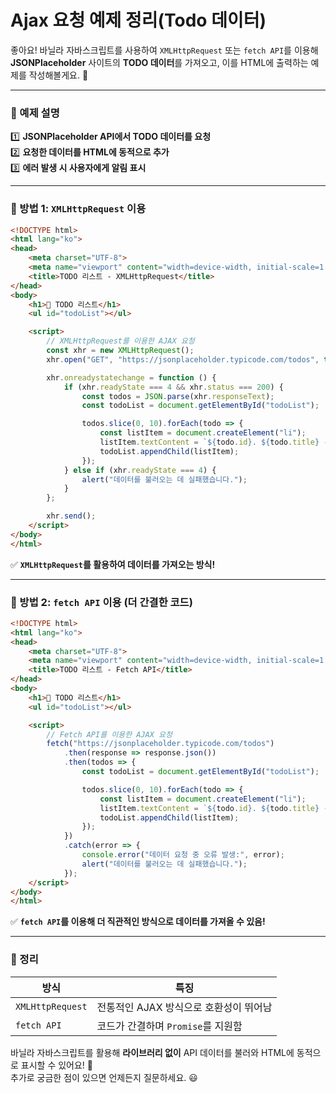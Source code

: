 # Ajax 요청 예제 정리(Todo 데이터)
좋아요! 바닐라 자바스크립트를 사용하여 `XMLHttpRequest` 또는 `fetch API`를 이용해 **JSONPlaceholder** 사이트의 **TODO 데이터**를 가져오고, 이를 HTML에 출력하는 예제를 작성해볼게요. 🚀  

---

### **📝 예제 설명**  
1️⃣ **JSONPlaceholder API에서 TODO 데이터를 요청**  
2️⃣ **요청한 데이터를 HTML에 동적으로 추가**  
3️⃣ **에러 발생 시 사용자에게 알림 표시**  

---

### **🔹 방법 1: `XMLHttpRequest` 이용**
```html
<!DOCTYPE html>
<html lang="ko">
<head>
    <meta charset="UTF-8">
    <meta name="viewport" content="width=device-width, initial-scale=1.0">
    <title>TODO 리스트 - XMLHttpRequest</title>
</head>
<body>
    <h1>📌 TODO 리스트</h1>
    <ul id="todoList"></ul>

    <script>
        // XMLHttpRequest를 이용한 AJAX 요청
        const xhr = new XMLHttpRequest();
        xhr.open("GET", "https://jsonplaceholder.typicode.com/todos", true);

        xhr.onreadystatechange = function () {
            if (xhr.readyState === 4 && xhr.status === 200) {
                const todos = JSON.parse(xhr.responseText);
                const todoList = document.getElementById("todoList");

                todos.slice(0, 10).forEach(todo => {
                    const listItem = document.createElement("li");
                    listItem.textContent = `${todo.id}. ${todo.title} - ${todo.completed ? "✅ 완료" : "❌ 미완료"}`;
                    todoList.appendChild(listItem);
                });
            } else if (xhr.readyState === 4) {
                alert("데이터를 불러오는 데 실패했습니다.");
            }
        };

        xhr.send();
    </script>
</body>
</html>
```
✅ **`XMLHttpRequest`를 활용하여 데이터를 가져오는 방식!**  

---

### **🔹 방법 2: `fetch API` 이용 (더 간결한 코드)**
```html
<!DOCTYPE html>
<html lang="ko">
<head>
    <meta charset="UTF-8">
    <meta name="viewport" content="width=device-width, initial-scale=1.0">
    <title>TODO 리스트 - Fetch API</title>
</head>
<body>
    <h1>📌 TODO 리스트</h1>
    <ul id="todoList"></ul>

    <script>
        // Fetch API를 이용한 AJAX 요청
        fetch("https://jsonplaceholder.typicode.com/todos")
            .then(response => response.json())
            .then(todos => {
                const todoList = document.getElementById("todoList");

                todos.slice(0, 10).forEach(todo => {
                    const listItem = document.createElement("li");
                    listItem.textContent = `${todo.id}. ${todo.title} - ${todo.completed ? "✅ 완료" : "❌ 미완료"}`;
                    todoList.appendChild(listItem);
                });
            })
            .catch(error => {
                console.error("데이터 요청 중 오류 발생:", error);
                alert("데이터를 불러오는 데 실패했습니다.");
            });
    </script>
</body>
</html>
```
✅ **`fetch API`를 이용해 더 직관적인 방식으로 데이터를 가져올 수 있음!**  

---

### **🎯 정리**  
| 방식 | 특징 |
|------|------|
| `XMLHttpRequest` | 전통적인 AJAX 방식으로 호환성이 뛰어남 |
| `fetch API` | 코드가 간결하며 `Promise`를 지원함 |

바닐라 자바스크립트를 활용해 **라이브러리 없이** API 데이터를 불러와 HTML에 동적으로 표시할 수 있어요! 🚀  
추가로 궁금한 점이 있으면 언제든지 질문하세요. 😃
